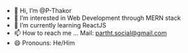 - 👋 Hi, I’m @P-Thakor
- 👀 I’m interested in Web Development through MERN stack
- 🌱 I’m currently learning ReactJS
- 📫 How to reach me ... Mail: partht.social@gmail.com
- 😄 Pronouns: He/Him

<!---
P-Thakor/P-Thakor is a ✨ special ✨ repository because its `README.md` (this file) appears on your GitHub profile.
You can click the Preview link to take a look at your changes.
--->
